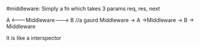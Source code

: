 #middleware: Simply a fn which takes 3 params req, res, next

A <---Middleware---> B //a gaurd 
Middleware -> A ->Middleware -> B -> Middleware

It is like a interspector 


